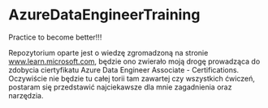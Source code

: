 # AzureDataEngineerTraining
Practice to become better!!!

Repozytorium oparte jest o wiedzę zgromadzoną na stronie www.learn.microsoft.com, będzie ono zwierało moją drogę prowadząca do zdobycia ciertyfikatu Azure Data Engineer Associate - Certifications. Oczywiście nie będzie tu całej torii tam zawartej czy wszystkich ćwiczeń, postaram się przedstawić najciekawsze dla mnie zagadnienia oraz narzędzia. 
